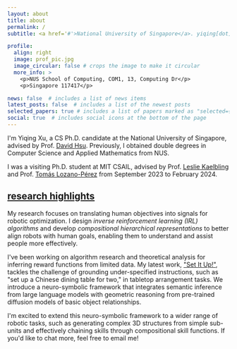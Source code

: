 ```yaml
---
layout: about
title: about
permalink: /
subtitle: <a href='#'>National University of Singapore</a>. yiqing[dot]xu[at]u[dot]nus[dot]edu

profile:
  align: right
  image: prof_pic.jpg
  image_circular: false # crops the image to make it circular
  more_info: >
    <p>NUS School of Computing, COM1, 13, Computing Dr</p>
    <p>Singapore 117417</p>

news: false  # includes a list of news items
latest_posts: false  # includes a list of the newest posts
selected_papers: true # includes a list of papers marked as "selected={true}"
social: true  # includes social icons at the bottom of the page
---
```


I'm Yiqing Xu, a CS Ph.D. candidate at the National University of Singapore, advised by Prof. [David Hsu](https://www.comp.nus.edu.sg/~dyhsu/). Previously, I obtained double degrees in Computer Science and Applied Mathematics from NUS.

I was a visiting Ph.D. student at MIT CSAIL, advised by Prof. [Leslie Kaelbling](https://people.csail.mit.edu/lpk/) and Prof. [Tomás Lozano-Pérez](https://people.csail.mit.edu/tlp/index.html) from September 2023 to February 2024.


<h2><a href="{{ '/publications/' | relative_url }}" style="color: inherit;">research highlights</a></h2>

My research focuses on translating human objectives into signals for robotic optimization. I design *inverse reinforcement learning (IRL) algorithms* and develop *compositional hierarchical representations* to better align robots with human goals, enabling them to understand and assist people more effectively.

I've been working on algorithm research and theoretical analysis for inferring reward functions from limited data. My latest work, ["Set It Up!"](https://arxiv.org/abs/2405.11928), tackles the challenge of grounding under-specified instructions, such as "set up a Chinese dining table for two," in tabletop arrangement tasks. We introduce a neuro-symbolic framework that integrates semantic inference from large language models with geometric reasoning from pre-trained diffusion models of basic object relationships.

I'm excited to extend this neuro-symbolic framework to a wider range of robotic tasks, such as generating complex 3D structures from simple sub-units and effectively chaining skills through compositional skill functions. If you'd like to chat more, feel free to email me!